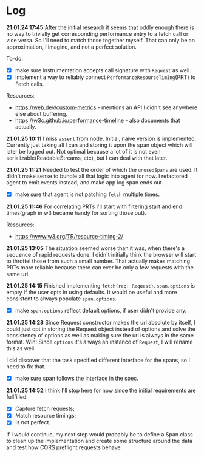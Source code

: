 # Log

**21.01.24 17:45** After the initial research it seems that oddly enough there is no way to trivially get corresponding performance entry to a fetch call or vice versa. So I'll need to match those together myself. That can only be an approximation, I imagine, and not a perfect solution.

To-do:

- [x] make sure instrumentation accepts call signature with `Request` as well.
- [x] implement a way to reliably connect `PerformanceResourceTiming`(PRT) to Fetch calls.

Resources:

- https://web.dev/custom-metrics - mentions an API I didn't see anywhere else about buffering.
- https://w3c.github.io/performance-timeline - also documents that actually.

**21.01.25 10:11** I miss `assert` from node. Initial, naive version is implemented. Currently just taking all I can and storing it upon the span object which will later be logged out. Not optimal because a lot of it is not even serializable(ReadableStreams, etc), but I can deal with that later.

**21.01.25 11:21** Needed to test the order of which the `unusedSpans` are used. It didn't make sense to bundle all that logic into agent for now. I refactored agent to emit events instead, and make app log span ends out.

- [x] make sure that agent is not patching `fetch` multiple times.

**21.01.25 11:46** For correlating PRTs I'll start with filtering start and end times(graph in w3 became handy for sorting those out).

Resources:

- https://www.w3.org/TR/resource-timing-2/

**21.01.25 13:05** The situation seemed worse than it was, when there's a sequence of rapid requests done. I didn't initially think the browser will start to throttel those from such a small number. That actually makes matching PRTs more reliable because there can ever be only a few requests with the same url.

**21.01.25 14:15** Finished implementing `fetch(req: Request)`. `span.options` is empty if the user opts in using defaults. It would be useful and more consistent to always populate `span.options`.

- [x] make `span.options` reflect default options, if user didn't provide any.

**21.01.25 14:28** Since Request constructor makes the url absolute by itself, I could just opt in storing the Request object instead of options and solve the consistency of options as well as making sure the url is always in the same format. Win! Since `options` it's always an instance of `Request`, I will rename this as well.

I did discover that the task specified different interface for the spans, so I need to fix that.

- [x] make sure span follows the interface in the spec.

**21.01.25 14:52** I think I'll stop here for now since the initial requirements are fullfilled.

- [x] Capture fetch requests;
- [x] Match resource timings;
- [x] Is not perfect.

If I would continue, my next step would probably be to define a Span class to clean up the implementation and create some structure around the data and test how CORS preflight requests behave.
